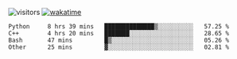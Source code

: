 <!--[![OrangeSodahub's GitHub stats](https://github-readme-stats.vercel.app/api?username=OrangeSodahub)](https://github.com/anuraghazra/github-readme-stats)-->
![visitors](https://visitor-badge.glitch.me/badge?page_id=OrangeSodahub)
[![wakatime](https://wakatime.com/badge/user/55e306c3-cea9-4c2e-9056-61b183dcb26a.svg)](https://wakatime.com/@55e306c3-cea9-4c2e-9056-61b183dcb26a)
<!--START_SECTION:waka-->

```text
Python     8 hrs 39 mins   ██████████████▒░░░░░░░░░░   57.25 %
C++        4 hrs 20 mins   ███████░░░░░░░░░░░░░░░░░░   28.65 %
Bash       47 mins         █▒░░░░░░░░░░░░░░░░░░░░░░░   05.26 %
Other      25 mins         ▓░░░░░░░░░░░░░░░░░░░░░░░░   02.81 %
```

<!--END_SECTION:waka-->
